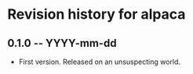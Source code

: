 # Revision history for alpaca

## 0.1.0 -- YYYY-mm-dd

* First version. Released on an unsuspecting world.
